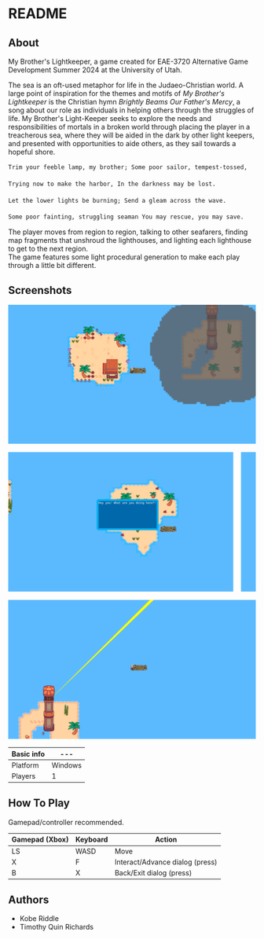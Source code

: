 # README

## About

My Brother's Lightkeeper, a game created for EAE-3720 Alternative Game Development Summer 2024 at the University of Utah.

The sea is an oft-used metaphor for life in the Judaeo-Christian world. A large point of inspiration for the themes and motifs of *My Brother's Lightkeeper* is the Christian hymn *Brightly Beams Our Father's Mercy*, a song about our role as individuals in helping others through the struggles of life. My Brother's Light-Keeper seeks to explore the needs and responsibilities of mortals in a broken world through placing the player in a treacherous sea, where they will be aided in the dark by other light keepers, and presented with opportunities to aide others, as they sail towards a hopeful shore.

```txt
Trim your feeble lamp, my brother; Some poor sailor, tempest-tossed,

Trying now to make the harbor, In the darkness may be lost.

Let the lower lights be burning; Send a gleam across the wave.

Some poor fainting, struggling seaman You may rescue, you may save.
```

The player moves from region to region, talking to other seafarers, finding map fragments that unshroud the lighthouses, and lighting each lighthouse to get to the next region.\
The game features some light procedural generation to make each play through a little bit different.

## Screenshots

![A screenshot featuring the player on an island, near a raft, near an island with a lighthouse that is shrouded in a cloud.](gameplay.png)

![A screenshot featuring dialog](dialog.png)

![A screenshot featuring a beam of light guiding the player to the next region.](lightBeam.png)

| Basic info | ---     |
| ---------- | ------- |
| Platform   | Windows |
| Players    | 1       |

## How To Play

Gamepad/controller recommended.

| Gamepad (Xbox) | Keyboard | Action                          |
| -------------- | -------- | ------------------------------- |
| LS             | WASD     | Move                            |
| X              | F        | Interact/Advance dialog (press) |
| B              | X        | Back/Exit dialog (press)        |

## Authors

- Kobe Riddle
- Timothy Quin Richards
